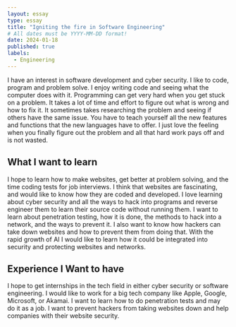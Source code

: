```yaml
---
layout: essay
type: essay
title: "Igniting the fire in Software Engineering"
# All dates must be YYYY-MM-DD format!
date: 2024-01-18
published: true
labels:
  - Engineering
---
```



I have an interest in software development and cyber security. I like to code, program and problem solve. I enjoy writing code and seeing what the computer does with it. Programming can get very hard when you get stuck on a problem. It takes a lot of time and effort to figure out what is wrong and how to fix it. It sometimes takes researching the problem and seeing if others have the same issue. You have to teach yourself all the new features and functions that the new languages have to offer. I just love the feeling when you finally figure out the problem and all that hard work pays off and is not wasted. 

## What I want to learn

I hope to learn how to make websites, get better at problem solving, and the time coding tests for job interviews. I think that websites are fascinating, and would like to know how they are coded and developed. I love learning about cyber security and all the ways to hack into programs and reverse engineer them to learn their source code without running them. I want to learn about penetration testing, how it is done, the methods to hack into a network, and  the ways to prevent it. I also want to know how hackers can take down websites and how to prevent them from doing that. With the rapid growth of AI I would like to learn how it could be integrated into security and protecting websites and networks.  

## Experience I Want to have

I hope to get internships in the tech field in either cyber security or software engineering. I would like to work for a big tech company like Apple, Google, Microsoft, or Akamai. I want to learn how to do penetration tests and may do it as a job. I want to prevent hackers from taking websites down and help companies with their website security.                     





